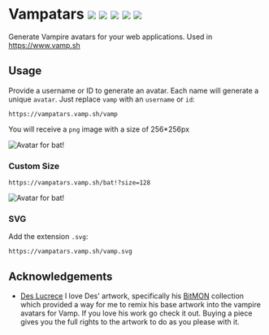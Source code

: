 # Vampatars ![](https://vampatars.vamp.sh/edcullen?size=20) ![](https://vampatars.vamp.sh/bat!?size=20) ![](https://vampatars.vamp.sh/dracula?size=20) ![](https://vampatars.vamp.sh/nosferatu?size=20) ![](https://vampatars.vamp.sh/vanhelsing?size=20)

Generate Vampire avatars for your web applications. Used in https://www.vamp.sh 

## Usage

Provide a username or ID to generate an avatar. Each name will generate a unique `avatar`. Just replace `vamp` with an `username` or `id`:

```
https://vampatars.vamp.sh/vamp
```

You will receive a `png` image with a size of 256\*256px

![Avatar for bat!](https://vampatars.vamp.sh/bat!)

### Custom Size

```
https://vampatars.vamp.sh/bat!?size=128
```

![Avatar for bat!](https://vampatars.vamp.sh/bat!?size=128)

### SVG

Add the extension `.svg`:

```
https://vampatars.vamp.sh/vamp.svg
```

## Acknowledgements
-  [Des Lucrece](https://deslucrece.com/) I love Des' artwork, specifically his [BitMON](https://objkt.com/profile/8bit.lucrece/created) collection which provided a way for me to remix his base artwork into the vampire avatars for Vamp. If you love his work go check it out. Buying a piece gives you the full rights to the artwork to do as you please with it.
